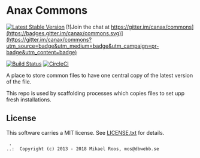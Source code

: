 Anax Commons
========================

[![Latest Stable Version](https://poser.pugx.org/anax/commons/v/stable)](https://packagist.org/packages/anax/commons)
[![Join the chat at https://gitter.im/canax/commons](https://badges.gitter.im/canax/commons.svg)](https://gitter.im/canax/commons?utm_source=badge&utm_medium=badge&utm_campaign=pr-badge&utm_content=badge)

[![Build Status](https://travis-ci.org/canax/commons.svg?branch=master)](https://travis-ci.org/canax/commons)
[![CircleCI](https://circleci.com/gh/canax/commons.svg?style=svg)](https://circleci.com/gh/canax/commons)

A place to store common files to have one central copy of the latest version of the file.

This repo is used by scaffolding processes which copies files to set upp fresh installations.



License
------------------

This software carries a MIT license. See [LICENSE.txt](LICENSE.txt) for details.



```
 .  
..:  Copyright (c) 2013 - 2018 Mikael Roos, mos@dbwebb.se
```

